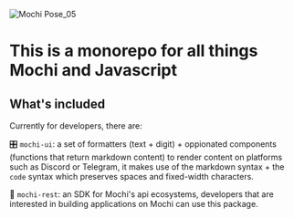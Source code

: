 ![Mochi Pose_05](https://github.com/consolelabs/mochi.js/assets/25856620/7a4e6e14-9106-4b3b-8f54-5d129e402792)

# This is a monorepo for all things Mochi and Javascript

## What's included

Currently for developers, there are:

🎛 `mochi-ui`: a set of formatters (text + digit) + oppionated components (functions that return markdown content) to render content on platforms such as Discord or Telegram, it makes use of the markdown syntax + the `code` syntax which preserves spaces and fixed-width characters.

🚀 `mochi-rest`: an SDK for Mochi's api ecosystems, developers that are interested in building applications on Mochi can use this package.
